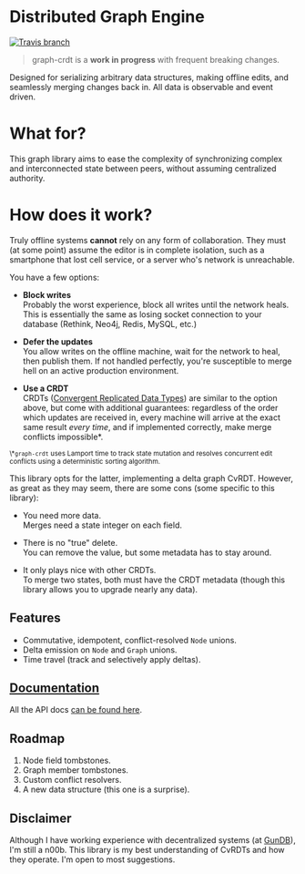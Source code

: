 # Distributed Graph Engine
[![Travis branch](https://img.shields.io/travis/PsychoLlama/graph-crdt/master.svg?style=flat-square)](https://travis-ci.org/PsychoLlama/graph-crdt)

> graph-crdt is a **work in progress** with frequent breaking changes.

Designed for serializing arbitrary data structures, making offline edits, and seamlessly merging changes back in. All data is observable and event driven.

# What for?
This graph library aims to ease the complexity of synchronizing complex and interconnected state between peers, without assuming centralized authority.

# How does it work?
Truly offline systems **cannot** rely on any form of collaboration. They must (at some point) assume the editor is in complete isolation, such as a smartphone that lost cell service, or a server who's network is unreachable.

You have a few options:
- **Block writes**<br />
Probably the worst experience, block all writes until the network heals. This is essentially the same as losing socket connection to your database (Rethink, Neo4j, Redis, MySQL, etc.)

- **Defer the updates**<br />
You allow writes on the offline machine, wait for the network to heal, then publish them. If not handled perfectly, you're susceptible to merge hell on an active production environment.

- **Use a CRDT**<br />
CRDTs ([Convergent Replicated Data Types](https://en.wikipedia.org/wiki/Conflict-free_replicated_data_type)) are similar to the option above, but come with additional guarantees: regardless of the order which updates are received in, every machine will arrive at the exact same result *every time*, and if implemented correctly, make merge conflicts impossible\*.

<small>
\*<code>graph-crdt</code> uses Lamport time to track state mutation and resolves concurrent edit conflicts using a deterministic sorting algorithm.
</small>

This library opts for the latter, implementing a delta graph CvRDT. However, as great as they may seem, there are some cons (some specific to this library):

- You need more data.<br />
 Merges need a state integer on each field.

- There is no "true" delete.<br />
 You can remove the value, but some metadata has to stay around.

- It only plays nice with other CRDTs.<br />
 To merge two states, both must have the CRDT metadata (though this library allows you to upgrade nearly any data).

## Features
- Commutative, idempotent, conflict-resolved `Node` unions.
- Delta emission on `Node` and `Graph` unions.
- Time travel (track and selectively apply deltas).

## [Documentation](https://psychollama.github.io/graph-crdt/)
All the API docs [can be found here](https://psychollama.github.io/graph-crdt/).

## Roadmap
1. Node field tombstones.
2. Graph member tombstones.
3. Custom conflict resolvers.
4. A new data structure (this one is a surprise).

## Disclaimer
Although I have working experience with decentralized systems (at [GunDB](//gundb.io)), I'm still a n00b. This library is my best understanding of CvRDTs and how they operate. I'm open to most suggestions.
